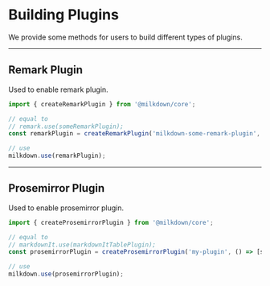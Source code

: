 # Building Plugins

We provide some methods for users to build different types of plugins.

---

## Remark Plugin

Used to enable remark plugin.

```typescript
import { createRemarkPlugin } from '@milkdown/core';

// equal to
// remark.use(someRemarkPlugin);
const remarkPlugin = createRemarkPlugin('milkdown-some-remark-plugin', () => [someMarkdownItPlugin]);

// use
milkdown.use(remarkPlugin);
```

---

## Prosemirror Plugin

Used to enable prosemirror plugin.

```typescript
import { createProsemirrorPlugin } from '@milkdown/core';

// equal to
// markdownIt.use(markdownItTablePlugin);
const prosemirrorPlugin = createProsemirrorPlugin('my-plugin', () => [someProsemirrorPlugin]);

// use
milkdown.use(prosemirrorPlugin);
```
